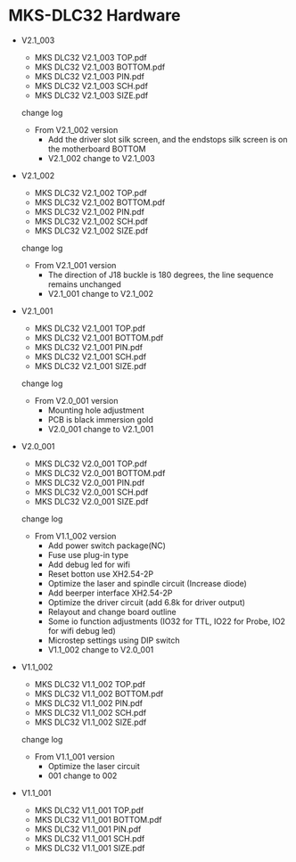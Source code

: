 # MKS-DLC32 Hardware
- V2.1_003
  - MKS DLC32 V2.1_003 TOP.pdf
  - MKS DLC32 V2.1_003 BOTTOM.pdf
  - MKS DLC32 V2.1_003 PIN.pdf
  - MKS DLC32 V2.1_003 SCH.pdf
  - MKS DLC32 V2.1_003 SIZE.pdf
  
  change log
  - From V2.1_002 version
    - Add the driver slot silk screen, and the endstops silk screen is on the motherboard BOTTOM
	- V2.1_002 change to V2.1_003

- V2.1_002
  - MKS DLC32 V2.1_002 TOP.pdf
  - MKS DLC32 V2.1_002 BOTTOM.pdf
  - MKS DLC32 V2.1_002 PIN.pdf
  - MKS DLC32 V2.1_002 SCH.pdf
  - MKS DLC32 V2.1_002 SIZE.pdf
  
  change log
  - From V2.1_001 version
    - The direction of J18 buckle is 180 degrees, the line sequence remains unchanged 
	- V2.1_001 change to V2.1_002
  
- V2.1_001
  - MKS DLC32 V2.1_001 TOP.pdf
  - MKS DLC32 V2.1_001 BOTTOM.pdf
  - MKS DLC32 V2.1_001 PIN.pdf
  - MKS DLC32 V2.1_001 SCH.pdf
  - MKS DLC32 V2.1_001 SIZE.pdf
  
  change log
  - From V2.0_001 version
    - Mounting hole adjustment 
	- PCB is black immersion gold 
	- V2.0_001 change to V2.1_001

- V2.0_001
  - MKS DLC32 V2.0_001 TOP.pdf
  - MKS DLC32 V2.0_001 BOTTOM.pdf
  - MKS DLC32 V2.0_001 PIN.pdf
  - MKS DLC32 V2.0_001 SCH.pdf
  - MKS DLC32 V2.0_001 SIZE.pdf
  
  change log
  - From V1.1_002 version
    - Add power switch package(NC)
	- Fuse use plug-in type
	- Add debug led for wifi
	- Reset botton use XH2.54-2P
    - Optimize the laser and spindle circuit (Increase diode)
	- Add beerper interface XH2.54-2P
	- Optimize the driver circuit (add 6.8k for driver output)
	- Relayout and change board outline
	- Some io function adjustments (IO32 for TTL, IO22 for Probe, IO2 for wifi debug led)
	- Microstep settings using DIP switch 
	- V1.1_002 change to V2.0_001

- V1.1_002
  - MKS DLC32 V1.1_002 TOP.pdf
  - MKS DLC32 V1.1_002 BOTTOM.pdf
  - MKS DLC32 V1.1_002 PIN.pdf
  - MKS DLC32 V1.1_002 SCH.pdf
  - MKS DLC32 V1.1_002 SIZE.pdf
  
  change log
  - From V1.1_001 version
    - Optimize the laser circuit 
	- 001 change to 002

- V1.1_001
  - MKS DLC32 V1.1_001 TOP.pdf
  - MKS DLC32 V1.1_001 BOTTOM.pdf
  - MKS DLC32 V1.1_001 PIN.pdf
  - MKS DLC32 V1.1_001 SCH.pdf
  - MKS DLC32 V1.1_001 SIZE.pdf
